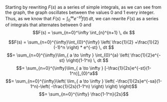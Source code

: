 Starting by rewriting $F(s)$ as a series of simple integrals, as we can see from the graph, the graph oscillates between the values 0 and 1 every integer. Thus, as we know that $F(s) = \int_{0}^{\infty} e^{-st}f(t) \, dt$, we can rewrite $F(s)$ as a series of integrals that alternates between 0 and 
$$F(s) = \sum_{n=0}^\infty \int_{n}^{n+1}  \, dx $$

$$F(s) = \sum_{n=0}^{\infty}\int_{0}^{\infty} \left(  \frac{1}{2} +\frac{1}{2}(-1)^n \right) * e^{-st} \, dt $$
$$= \sum_{n=0}^{\infty}\lim_{ a \to \infty } \int_{0}^{a} \left( \frac{1}{2}e^{-st} \right)(1-1^n) \, dt $$
$$= \sum_{n=0}^{\infty}\lim_{ a \to \infty } [-\frac{1}{2s}e^{-st}(1-1^n)]_{0}^a$$
$$= \sum_{n=0}^{\infty}\left( \lim_{ a \to \infty } \left( -\frac{1}{2s}e^{-sa}(1-1^n)-\left( -\frac{1}{2s}(1-1^n) \right) \right) \right)$$
$$= \sum_{n=0}^{\infty} \frac{1-1^n}{2s}$$